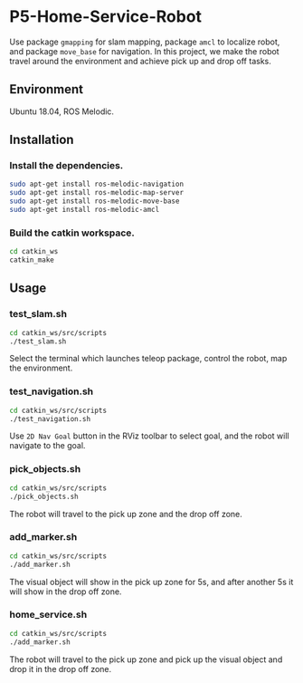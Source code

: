 # P5-Home-Service-Robot
Use package `gmapping` for slam mapping, package `amcl` to localize robot, and package `move_base` for navigation. In this project, we make the robot travel around the environment and achieve pick up and drop off tasks.

## Environment
Ubuntu 18.04, ROS Melodic.

## Installation
### Install the dependencies.
```bash
sudo apt-get install ros-melodic-navigation
sudo apt-get install ros-melodic-map-server
sudo apt-get install ros-melodic-move-base
sudo apt-get install ros-melodic-amcl
```

### Build the catkin workspace.
```bash
cd catkin_ws
catkin_make
```

## Usage
### test_slam.sh
```bash
cd catkin_ws/src/scripts
./test_slam.sh
```
Select the terminal which launches teleop package, control the robot, map the environment.

### test_navigation.sh
```bash
cd catkin_ws/src/scripts
./test_navigation.sh
```
Use `2D Nav Goal` button in the RViz toolbar to select goal, and the robot will navigate to the goal.

### pick_objects.sh
```bash
cd catkin_ws/src/scripts
./pick_objects.sh
```
The robot will travel to the pick up zone and the drop off zone.

### add_marker.sh
```bash
cd catkin_ws/src/scripts
./add_marker.sh
```
The visual object will show in the pick up zone for 5s, and after another 5s it will show in the drop off zone.

### home_service.sh
```bash
cd catkin_ws/src/scripts
./add_marker.sh
```
The robot will travel to the pick up zone and pick up the visual object and drop it in the drop off zone.
